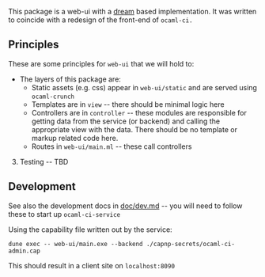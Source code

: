 This package is a web-ui with a [dream](https://aantron.github.io/dream/)
based implementation. It was written to coincide with a redesign of the front-end of `ocaml-ci.`

## Principles

These are some principles for `web-ui` that we will hold to:

- The layers of this package are:
  - Static assets (e.g. css) appear in `web-ui/static` and are served using `ocaml-crunch`
  - Templates are in `view` -- there should be minimal logic here
  - Controllers are in `controller` -- these modules are responsible for getting data
    from the service (or backend) and calling the appropriate view with the data.
    There should be no template or markup related code here.
  - Routes in `web-ui/main.ml` -- these call controllers

3. Testing -- TBD

## Development

See also the development docs in [doc/dev.md](doc/dev.md) -- you will need to follow these to
start up `ocaml-ci-service`

Using the capability file written out by the service:

```shell
dune exec -- web-ui/main.exe --backend ./capnp-secrets/ocaml-ci-admin.cap
```

This should result in a client site on `localhost:8090`

